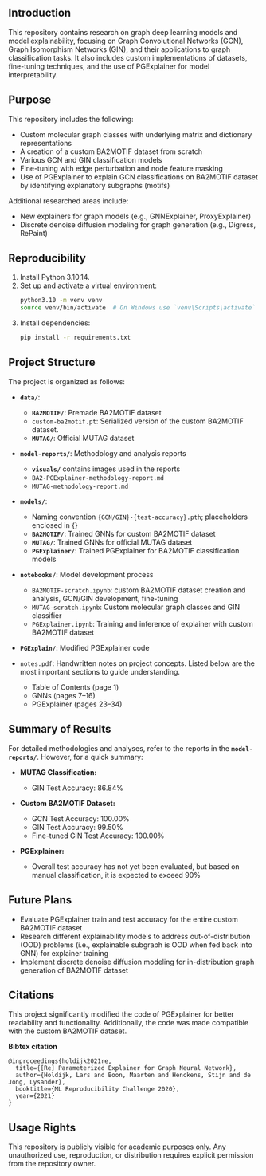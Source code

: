 ## Introduction
This repository contains research on graph deep learning models and model explainability, focusing on Graph Convolutional Networks (GCN), Graph Isomorphism Networks (GIN), and their applications to graph classification tasks. It also includes custom implementations of datasets, fine-tuning techniques, and the use of PGExplainer for model interpretability.

## Purpose
This repository includes the following:

- Custom molecular graph classes with underlying matrix and dictionary representations
- A creation of a custom BA2MOTIF dataset from scratch
- Various GCN and GIN classification models
- Fine-tuning with edge perturbation and node feature masking
- Use of PGExplainer to explain GCN classifications on BA2MOTIF dataset by identifying explanatory subgraphs (motifs)

Additional researched areas include:
- New explainers for graph models (e.g., GNNExplainer, ProxyExplainer)
- Discrete denoise diffusion modeling for graph generation (e.g., Digress, RePaint)

## Reproducibility

1. Install Python 3.10.14.
2. Set up and activate a virtual environment:
    ```zsh
    python3.10 -m venv venv
    source venv/bin/activate  # On Windows use `venv\Scripts\activate`
    ```
3. Install dependencies:
    ```zsh
    pip install -r requirements.txt
    ```

## Project Structure
The project is organized as follows:

- **`data/`**: 
  - **`BA2MOTIF/`**: Premade BA2MOTIF dataset
  - `custom-ba2motif.pt`: Serialized version of the custom BA2MOTIF dataset.
  - **`MUTAG/`**: Official MUTAG dataset

- **`model-reports/`**: Methodology and analysis reports
  - **`visuals/`** contains images used in the reports 
  - `BA2-PGExplainer-methodology-report.md`
  - `MUTAG-methodology-report.md`

- **`models/`**:  
  - Naming convention `{GCN/GIN}-{test-accuracy}.pth`; placeholders enclosed in {}
  - **`BA2MOTIF/`**: Trained GNNs for custom BA2MOTIF dataset
  - **`MUTAG/`**: Trained GNNs for official MUTAG dataset
  - **`PGExplainer/`**: Trained PGExplainer for BA2MOTIF classification models
  
- **`notebooks/`**: Model development process
  - `BA2MOTIF-scratch.ipynb`: custom BA2MOTIF dataset creation and analysis, GCN/GIN development, fine-tuning
  - `MUTAG-scratch.ipynb`: Custom molecular graph classes and GIN classifier
  - `PGExplainer.ipynb`: Training and inference of explainer with custom BA2MOTIF dataset

- **`PGExplain/`**: Modified PGExplainer code

- `notes.pdf`: Handwritten notes on project concepts. Listed below are the most important sections to guide understanding.
  - Table of Contents (page 1)
  - GNNs (pages 7–16)
  - PGExplainer (pages 23–34)

## Summary of Results
For detailed methodologies and analyses, refer to the reports in the **`model-reports/`**. However, for a quick summary:

- **MUTAG Classification:**
  - GIN Test Accuracy: 86.84%

- **Custom BA2MOTIF Dataset:**
  - GCN Test Accuracy: 100.00%
  - GIN Test Accuracy: 99.50% 
  - Fine-tuned GIN Test Accuracy: 100.00%

- **PGExplainer:**
  - Overall test accuracy has not yet been evaluated, but based on manual classification, it is expected to exceed 90%

## Future Plans
- Evaluate PGExplainer train and test accuracy for the entire custom BA2MOTIF dataset
- Research different explainability models to address out-of-distribution (OOD) problems (i.e., explainable subgraph is OOD when fed back into GNN) for explainer training
- Implement discrete denoise diffusion modeling for in-distribution graph generation of BA2MOTIF dataset


## Citations
This project significantly modified the code of PGExplainer for better readability and functionality. Additionally, the code was made compatible with the custom BA2MOTIF dataset.

**Bibtex citation**
```
@inproceedings{holdijk2021re,
  title={[Re] Parameterized Explainer for Graph Neural Network},
  author={Holdijk, Lars and Boon, Maarten and Henckens, Stijn and de Jong, Lysander},
  booktitle={ML Reproducibility Challenge 2020},
  year={2021}
}
```

## Usage Rights
This repository is publicly visible for academic purposes only. Any unauthorized use, reproduction, or distribution requires explicit permission from the repository owner.